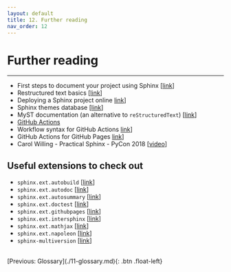 ```yaml
---
layout: default
title: 12. Further reading
nav_order: 12
---
```


# Further reading

---

- First steps to document your project using Sphinx
  [[link](https://www.sphinx-doc.org/en/master/tutorial/first-steps.html)]
- Restructured text basics
  [[link](https://www.sphinx-doc.org/en/master/usage/restructuredtext/basics.html)]
- Deploying a Sphinx project online
  [link](https://www.sphinx-doc.org/en/master/tutorial/deploying.html)]
- Sphinx themes database [[link](https://sphinx-themes.org/)]
- MyST documentation (an alternative to `reStructuredText`)
  [[link](https://myst-parser.readthedocs.io/en/latest/index.html)]
- [GitHub Actions](https://docs.github.com/en/actions/)
- Workflow syntax for GitHub Actions
  [link](https://docs.github.com/en/actions/using-workflows/workflow-syntax-for-github-actions)]
- GitHub Actions for GitHub Pages
  [link](https://github.com/peaceiris/actions-gh-pages)]
- Carol Willing - Practical Sphinx - PyCon 2018
  [[video](https://www.youtube.com/watch?v=0ROZRNZkPS8)]

## Useful extensions to check out

- `sphinx.ext.autobuild` [[link](https://pypi.org/project/sphinx-autobuild/)]
- `sphinx.ext.autodoc` [[link](https://www.sphinx-doc.org/en/master/usage/extensions/autodoc.html)]
- `sphinx.ext.autosummary`
  [[link](https://www.sphinx-doc.org/en/master/usage/extensions/autosummary.html)]
- `sphinx.ext.doctest` [[link](https://www.sphinx-doc.org/en/master/usage/extensions/doctest.html)]
- `sphinx.ext.githubpages`
  [[link](https://www.sphinx-doc.org/en/master/usage/extensions/githubpages.html)]
- `sphinx.ext.intersphinx`
  [[link](https://www.sphinx-doc.org/en/master/usage/extensions/intersphinx.html)]
- `sphinx.ext.mathjax` [[link](https://www.sphinx-doc.org/en/master/usage/extensions/math.html#module-sphinx.ext.mathjax)]
- `sphinx.ext.napoleon`
  [[link](https://www.sphinx-doc.org/en/master/usage/extensions/napoleon.html)]
- `sphinx-multiversion` [[link](https://holzhaus.github.io/sphinx-multiversion/master/index.html)]

<br />
[Previous: Glossary](./11-glossary.md){: .btn .float-left}
<br />
